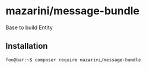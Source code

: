 
# mazarini/message-bundle
Base to build Entity
## Installation
```console
foo@bar:~$ composer require mazarini/message-bundle
```
